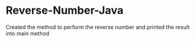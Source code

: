 # Reverse-Number-Java
Created the method to perform the reverse number and printed the result into main method
